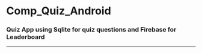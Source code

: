 # Comp_Quiz_Android
### Quiz App using Sqlite for quiz questions and Firebase for Leaderboard
------------------------------------------------------------------------------------
